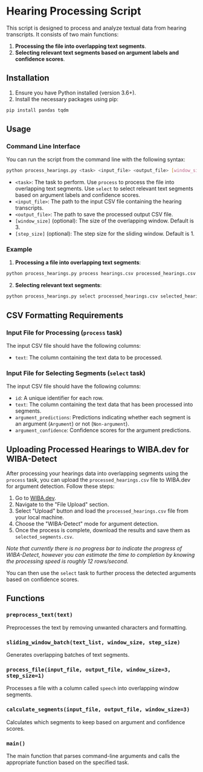 # Hearing Processing Script

This script is designed to process and analyze textual data from hearing transcripts. It consists of two main functions:
1. **Processing the file into overlapping text segments**.
2. **Selecting relevant text segments based on argument labels and confidence scores**.

## Installation

1. Ensure you have Python installed (version 3.6+).
2. Install the necessary packages using pip:

```bash
pip install pandas tqdm
```


## Usage

### Command Line Interface

You can run the script from the command line with the following syntax:

```bash
python process_hearings.py <task> <input_file> <output_file> [window_size] [step_size]
```


- `<task>`: The task to perform. Use `process` to process the file into overlapping text segments. Use `select` to select relevant text segments based on argument labels and confidence scores.
- `<input_file>`: The path to the input CSV file containing the hearing transcripts.
- `<output_file>`: The path to save the processed output CSV file.
- `[window_size]` (optional): The size of the overlapping window. Default is 3.
- `[step_size]` (optional): The step size for the sliding window. Default is 1.

### Example

1. **Processing a file into overlapping text segments**:

```bash
python process_hearings.py process hearings.csv processed_hearings.csv 3 1
```

2. **Selecting relevant text segments**:
```bash
python process_hearings.py select processed_hearings.csv selected_hearings.csv 3 
```

## CSV Formatting Requirements

### Input File for Processing (`process` task)

The input CSV file should have the following columns:

- `text`: The column containing the text data to be processed.

### Input File for Selecting Segments (`select` task)

The input CSV file should have the following columns:

- `id`: A unique identifier for each row.
- `text`: The column containing the text data that has been processed into segments.
- `argument_predictions`: Predictions indicating whether each segment is an argument (`Argument`) or not (`Non-argument`).
- `argument_confidence`: Confidence scores for the argument predictions.

## Uploading Processed Hearings to WIBA.dev for WIBA-Detect

After processing your hearings data into overlapping segments using the `process` task, you can upload the `processed_hearings.csv` file to WIBA.dev for argument detection. Follow these steps:

1. Go to [WIBA.dev](https://wiba.dev).
2. Navigate to the "File Upload" section.
3. Select "Upload" button and load the `processed_hearings.csv` file from your local machine.
4. Choose the "WIBA-Detect" mode for argument detection.
5. Once the process is complete, download the results and save them as `selected_segments.csv`.
   
_Note that currently there is no progress bar to indicate the progress of WIBA-Detect, however you can estimate the time to completion by knowing the processing speed is roughly 12 rows/second._

You can then use the `select` task to further process the detected arguments based on confidence scores.



## Functions

### `preprocess_text(text)`
Preprocesses the text by removing unwanted characters and formatting.

### `sliding_window_batch(text_list, window_size, step_size)`
Generates overlapping batches of text segments.

### `process_file(input_file, output_file, window_size=3, step_size=1)`
Processes a file with a column called `speech` into overlapping window segments.

### `calculate_segments(input_file, output_file, window_size=3)`
Calculates which segments to keep based on argument and confidence scores.

### `main()`
The main function that parses command-line arguments and calls the appropriate function based on the specified task.

